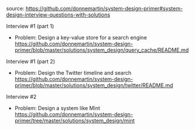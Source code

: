 source: https://github.com/donnemartin/system-design-primer#system-design-interview-questions-with-solutions

Interview #1 (part 1)
- Problem: Design a key-value store for a search engine
https://github.com/donnemartin/system-design-primer/blob/master/solutions/system_design/query_cache/README.md

Interview #1 (part 2) 
- Problem: Design the Twitter timeline and search
https://github.com/donnemartin/system-design-primer/blob/master/solutions/system_design/twitter/README.md

Interview #2
- Problem: Design a system like Mint
https://github.com/donnemartin/system-design-primer/tree/master/solutions/system_design/mint
